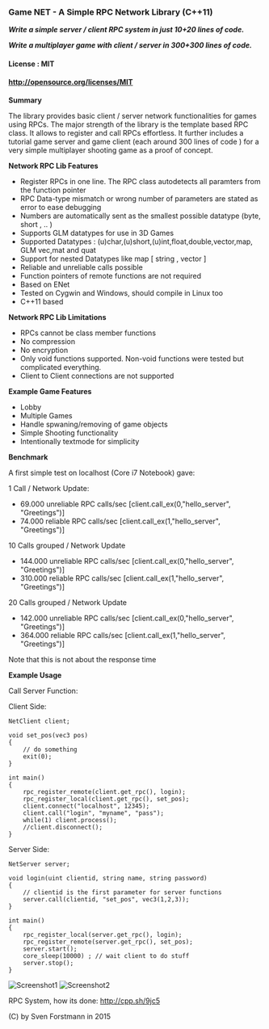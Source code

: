 ### Game NET - A Simple RPC Network Library (C++11)

***Write a simple server / client RPC system in just 10+20 lines of code.***

***Write a multiplayer game with client / server in 300+300 lines of code.***

#### License : MIT
#### http://opensource.org/licenses/MIT

**Summary** 

The library provides basic client / server network functionalities for games using RPCs. The major strength of the library is the template based RPC class. It allows to register and call RPCs effortless. It further includes a tutorial game server and game client (each around 300  lines of code ) for a very simple multiplayer shooting game as a proof of concept.

**Network RPC Lib Features**

* Register RPCs in one line. The RPC class autodetects all paramters from the function pointer
* RPC Data-type mismatch or wrong number of parameters are stated as error to ease debugging
* Numbers are automatically sent as the smallest possible datatype (byte, short , .. )
* Supports GLM datatypes for use in 3D Games
* Supported Datatypes : (u)char,(u)short,(u)int,float,double,vector,map, GLM vec,mat and quat
* Support for nested Datatypes like map [ string , vector ]
* Reliable and unreliable calls possible
* Function pointers of remote functions are not required
* Based on ENet
* Tested on Cygwin and Windows, should compile in Linux too
* C++11 based 

**Network RPC Lib Limitations**

* RPCs cannot be class member functions
* No compression
* No encryption
* Only void functions supported. Non-void functions were tested but complicated everything.
* Client to Client connections are not supported

**Example Game Features**

* Lobby 
* Multiple Games
* Handle spwaning/removing of game objects
* Simple Shooting functionality
* Intentionally textmode for simplicity

**Benchmark**

A first simple test on localhost (Core i7 Notebook) gave:
 
1 Call / Network Update:
 
* 69.000 unreliable RPC calls/sec [client.call_ex(0,"hello_server", "Greetings")]
* 74.000 reliable RPC calls/sec  [client.call_ex(1,"hello_server", "Greetings")]
 
10 Calls grouped / Network Update
 
* 144.000 unreliable RPC calls/sec [client.call_ex(0,"hello_server", "Greetings")]
* 310.000 reliable RPC calls/sec  [client.call_ex(1,"hello_server", "Greetings")]

20 Calls grouped / Network Update
 
* 142.000 unreliable RPC calls/sec [client.call_ex(0,"hello_server", "Greetings")]
* 364.000 reliable RPC calls/sec  [client.call_ex(1,"hello_server", "Greetings")]

Note that this is not about the response time

**Example Usage**

Call Server Function:

Client Side:

    NetClient client;
    
    void set_pos(vec3 pos)
    {
        // do something
        exit(0);
    }
    
    int main()
    {
        rpc_register_remote(client.get_rpc(), login);
        rpc_register_local(client.get_rpc(), set_pos);
        client.connect("localhost", 12345);
        client.call("login", "myname", "pass");
        while(1) client.process();
        //client.disconnect();
    }

Server Side:

    NetServer server;
    
    void login(uint clientid, string name, string password)
    {
        // clientid is the first parameter for server functions
        server.call(clientid, "set_pos", vec3(1,2,3));    
    }
    
    int main()
    {
        rpc_register_local(server.get_rpc(), login);
        rpc_register_remote(server.get_rpc(), set_pos);    
        server.start();
        core_sleep(10000) ; // wait client to do stuff
        server.stop();
    }
    
    

![Screenshot1](https://github.com/sp4cerat/Game-NET/blob/master/screenshots/game.png?raw=true)
![Screenshot2](https://github.com/sp4cerat/Game-NET/blob/master/screenshots/lobby.png?raw=true)

RPC System, how its done: http://cpp.sh/9jc5

(C) by Sven Forstmann in 2015
